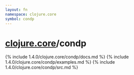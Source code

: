 ```yaml
---
layout: fn
namespace: clojure.core
symbol: condp
---
```


# [clojure.core](../)/condp

{% include 1.4.0/clojure.core/condp/docs.md %}
{% include 1.4.0/clojure.core/condp/examples.md %}
{% include 1.4.0/clojure.core/condp/src.md %}

